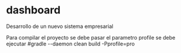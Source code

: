 dashboard
=====

Desarrollo de un nuevo sistema empresarial

Para compilar el proyecto se debe pasar el parametro profile se debe ejecutar
#gradle --daemon clean build -Pprofile=pro
